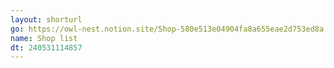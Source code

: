 ```yaml
---
layout: shorturl
go: https://owl-nest.notion.site/Shop-580e513e04904fa8a655eae2d753ed8a
name: Shop list
dt: 240531114857
---
```

